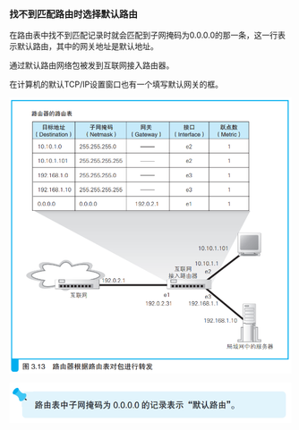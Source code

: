 ### 找不到匹配路由时选择默认路由

在路由表中找不到匹配记录时就会匹配到子网掩码为0.0.0.0的那一条，这一行表示默认路由，其中的网关地址是默认地址。

通过默认路由网络包被发到互联网接入路由器。

在计算机的默认TCP/IP设置窗口也有一个填写默认网关的框。

![路由表](img/image20.png)

![tip](img/image50.png)